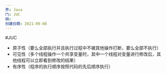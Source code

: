 ```yaml
---
界: Java
门: JUC
纲: 
创建日期: 2021-09-08
---
```

#JUC

-   原子性（要么全部执行并且执行过程中不被其他操作打断，要么全部不执行）
-   可见性（多个线程操作一个共享变量时，其中一个线程对变量进行修改后，其他线程可以立即看到修改的结果）
-   有序性（程序的执行顺序按照代码的先后顺序执行）